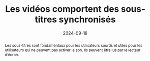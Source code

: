 ---
N: '117'
Rubrique: Images et médias
title: Les vidéos comportent des sous-titres synchronisés 
abstract: Les sous-titres sont fondamentaux pour les utilisateurs sourds et utiles pour les utilisateurs qui ne peuvent pas activer le son. Ils peuvent être lus par le lecteur d’écran.
categories: 
    - "Images et médias"
agrege: O4117-E028
opquast: '4 117'
indiceebook: '28'
description: "Règle n° 028"
before: "027"
weight: "028"
after: "029"
actif: '1'
layout: rules
date: 2024-09-18
tags: 
    - "Accessibilité"
    - ""
objectif: 
    - "Permettre aux utilisateurs qui ne peuvent accéder au son ou sourds de disposer d'une alternative visuelle synchronisée avec l'image pour suivre confortablement le déroulement de la vidéo sans devoir utiliser un transcript externe."
    - "Rendre accessible la vidéo"
Meo: 
    - "Associer à chaque contenu vidéo des sous-titres synchronisés reprenant au moins l'information donnée par la parole."
Controle: 
    - "Vérifier, pour chaque contenu vidéo fournissant une information par la parole, que celle-ci peut être lue via des sous-titres synchronisés."
epubcheck: 
ace: 
humancheck: true
ReadiumGoToolkit: 
Source: 
    - "Opquast"
Referentiel: 
    - ""
steps: 
    - "Projet éditorial"
---